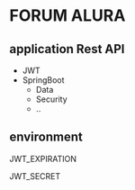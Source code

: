 # FORUM ALURA

## application Rest API 
+ JWT 
+ SpringBoot 
  + Data 
  + Security 
  + ..
 
 ## <b>environment </b> 
 
 <p>JWT_EXPIRATION</p>
 <p>JWT_SECRET</p>
